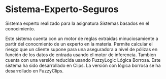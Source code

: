 # Sistema-Experto-Seguros
Sistema experto realizado para la asignatura Sistemas basados en el conocimiento.

Este sistema cuenta con un motor de reglas extraidas minuciosamiente a partir del conocmiento de un experto en la materia.
Permite calcular el riesgo que un cliente supone para una aseguradora a nivel de pólizas en función de los datos de entrada usando el motor de inferencia.
Tambien cuenta con una versión reducida usando FuzzyLogic Lógica Borrosa.
Este sistema ha sido desarrollado en Clips.
La versión con lógica borrosa se ha desarrollado en FuzzyClips.
